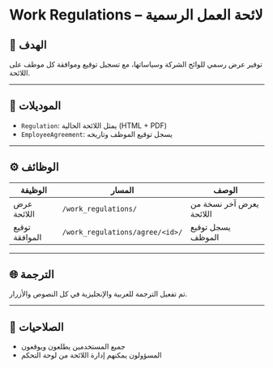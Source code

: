 # Work Regulations – لائحة العمل الرسمية

## 🎯 الهدف
توفير عرض رسمي للوائح الشركة وسياساتها، مع تسجيل توقيع وموافقة كل موظف على اللائحة.

---

## 🧩 الموديلات

- `Regulation`: يمثل اللائحة الحالية (HTML + PDF)
- `EmployeeAgreement`: يسجل توقيع الموظف وتاريخه

---

## ⚙️ الوظائف

| الوظيفة | المسار | الوصف |
|---------|--------|--------|
| عرض اللائحة | `/work_regulations/` | يعرض آخر نسخة من اللائحة |
| توقيع الموافقة | `/work_regulations/agree/<id>/` | يسجل توقيع الموظف |

---

## 🌐 الترجمة

تم تفعيل الترجمة للعربية والإنجليزية في كل النصوص والأزرار.

---

## 🔐 الصلاحيات

- جميع المستخدمين يطلعون ويوقعون
- المسؤولون يمكنهم إدارة اللائحة من لوحة التحكم
